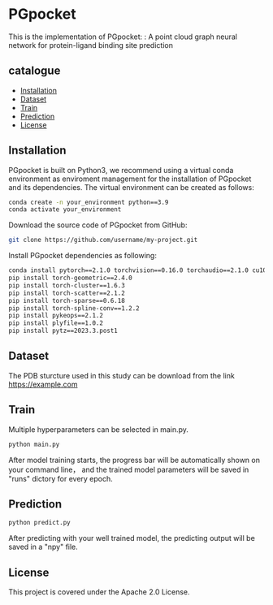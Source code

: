 # PGpocket
This is the implementation of PGpocket: : A point cloud graph neural network for protein-ligand binding site prediction

## catalogue

- [Installation](#Installation)
- [Dataset](#Dataset)
- [Train](#Train)
- [Prediction](#Prediction)
- [License](#License)


## Installation
PGpocket is built on Python3, we recommend using a virtual conda
 environment as enviroment management for the installation of 
 PGpocket and its dependencies. 
 The virtual environment can be created as follows:
```bash
conda create -n your_environment python==3.9
conda activate your_environment
```
Download the source code of PGpocket from GitHub:
```bash
git clone https://github.com/username/my-project.git
```
Install PGpocket dependencies as following:
```bash
conda install pytorch==2.1.0 torchvision==0.16.0 torchaudio==2.1.0 cu102 -c pytorch
pip install torch-geometric==2.4.0
pip install torch-cluster==1.6.3
pip install torch-scatter==2.1.2
pip install torch-sparse==0.6.18
pip install torch-spline-conv==1.2.2
pip install pykeops==2.1.2
pip install plyfile==1.0.2
pip install pytz==2023.3.post1
```
## Dataset
The PDB sturcture used in this study can be download from the link 
https://example.com
## Train
Multiple hyperparameters can be selected in main.py.
```bash
python main.py
```
After model training starts, the progress bar will be automatically shown on your command line， and the trained model parameters will be saved in "runs" dictory for every epoch.
## Prediction
```bash
python predict.py
```
After predicting with your well trained model, the predicting output will be saved in a "npy" file.
## License
This project is covered under the Apache 2.0 License.

